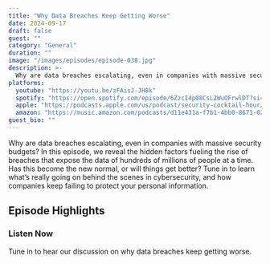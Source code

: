 ```yaml
---
title: "Why Data Breaches Keep Getting Worse"
date: 2024-09-17
draft: false
guest: ""
category: "General"
duration: ""
image: "/images/episodes/episode-038.jpg"
description: >-
  Why are data breaches escalating, even in companies with massive security budgets? In this episode, we reveal the hidden factors fueling the rise of breaches that expose the data of hundreds of millions of people at a time. Has this become the new normal, or will things get better? Tune in to learn what’s really going on behind the scenes in cybersecurity, and how companies keep failing to protect your personal information.
platforms:
  youtube: "https://youtu.be/zFAisJ-JH8k"
  spotify: "https://open.spotify.com/episode/6ZzcI4p08CsL2WuOFrwlDT?si=ce210557041b4bae"
  apple: "https://podcasts.apple.com/us/podcast/security-cocktail-hour/id1679376200?i=1000669831394"
  amazon: "https://music.amazon.com/podcasts/d11e431a-f7b1-4bb0-8671-024afce9ade6/security-cocktail-hour"
guest_bio: ""
---
```


Why are data breaches escalating, even in companies with massive security budgets? In this episode, we reveal the hidden factors fueling the rise of breaches that expose the data of hundreds of millions of people at a time. Has this become the new normal, or will things get better? Tune in to learn what’s really going on behind the scenes in cybersecurity, and how companies keep failing to protect your personal information.

## Episode Highlights

### Listen Now

Tune in to hear our discussion on why data breaches keep getting worse.